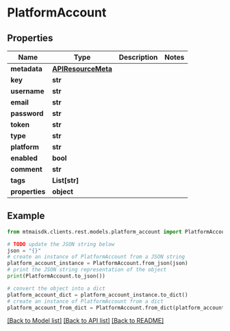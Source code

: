 # PlatformAccount


## Properties

Name | Type | Description | Notes
------------ | ------------- | ------------- | -------------
**metadata** | [**APIResourceMeta**](APIResourceMeta.md) |  | 
**key** | **str** |  | 
**username** | **str** |  | 
**email** | **str** |  | 
**password** | **str** |  | 
**token** | **str** |  | 
**type** | **str** |  | 
**platform** | **str** |  | 
**enabled** | **bool** |  | 
**comment** | **str** |  | 
**tags** | **List[str]** |  | 
**properties** | **object** |  | 

## Example

```python
from mtmaisdk.clients.rest.models.platform_account import PlatformAccount

# TODO update the JSON string below
json = "{}"
# create an instance of PlatformAccount from a JSON string
platform_account_instance = PlatformAccount.from_json(json)
# print the JSON string representation of the object
print(PlatformAccount.to_json())

# convert the object into a dict
platform_account_dict = platform_account_instance.to_dict()
# create an instance of PlatformAccount from a dict
platform_account_from_dict = PlatformAccount.from_dict(platform_account_dict)
```
[[Back to Model list]](../README.md#documentation-for-models) [[Back to API list]](../README.md#documentation-for-api-endpoints) [[Back to README]](../README.md)


